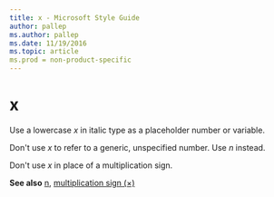 ```yaml
---
title: x - Microsoft Style Guide
author: pallep
ms.author: pallep
ms.date: 11/19/2016
ms.topic: article
ms.prod = non-product-specific
---
```


# x

Use a lowercase *x* in italic type as a placeholder number or variable. 

Don't use *x* to refer to a generic, unspecified number. Use *n* instead. 

Don't use *x* in place of a multiplication sign.

**See also** [n](/style-guide/a-z-word-list-term-collections/n/n), [multiplication sign (×)](/style-guide/a-z-word-list-term-collections/m/multiplication-sign)
